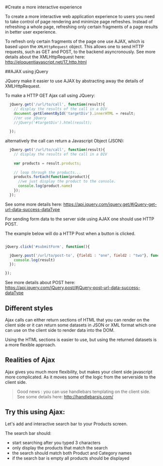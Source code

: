 #Create a more interactive experience

To create a more interactive web application experience to users you need to take control of page rendering and minimize page refreshes. Instead of refreshing a whole page, refreshing only certain fragments of a page results in better user experience. 

To refresh only certain fragments of the page one use AJAX, which is based upon the ```XMLHttpRequest``` object. This allows one to send HTTP requests, such as GET and POST, to the backend asyncronously. See more details about the XMLHttpRequest here: http://eloquentjavascript.net/17_http.html

##AJAX using jQuery

JQuery make it easier to use AJAX by abstracting away the details of XMLHttpRequest.

To make a HTTP GET Ajax call using JQuery:

```javascript
  jQuery.get('/url/to/call', function(result){
    // display the results of the call in a DIV
    document.getElementById('targetDiv').innerHTML = result;
    //or use jQuery
    //jQuery('#targetDiv').html(result);
    
  });
```

alternatively the call can return a Javascript Object (JSON):

```javascript
  jQuery.get('/url/to/call', function(result){
    // display the results of the call in a DIV
    
    var products = result.products;
    
    // loop through the products...
    products.forEach(function(product){
      //we just display the product to the console.
      console.log(product.name)  
    });
  });
```

See some more details here: https://api.jquery.com/jquery.get/#jQuery-get-url-data-success-dataType

For sending form data to the server side using AJAX one should use HTTP POST.

The example below will do a HTTP Post when a button is clicked.

```javascript

jQuery.click('#submitForm', function(){

  jQuery.post('/url/to/post-to', {field1 : "one", field2 : "two"}, function(result){
    console.log(result)
  });

});
```

See more details about POST here:  https://api.jquery.com/jQuery.post/#jQuery-post-url-data-success-dataType

## Different styles

Ajax calls can either return sections of HTML that you can render on the client side or it can return some datasets in JSON or XML format which one can use on the client side to render data into the DOM.

Using the HTML sections is easier to use, but using the returned datasets is a more flexible approach.

## Realities of Ajax

Ajax gives you much more flexibility, but makes your client side javascript more complicated. As it moves some of the logic from the serverside to the client side.

> Good news : you can use handlebars templating on the client side. 
> See some details here: http://handlebarsjs.com/

## Try this using Ajax:

Let's add and interactive search bar to your Products screen.

The search bar should:
  * start searching after you typed 3 characters
  * only display the products that match the search
  * the search should match both Product and Category names
  * if the search bar is empty all products should be displayed
  
